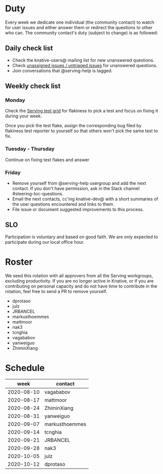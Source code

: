 # Duty

Every week we dedicate one individual (the community contact) to watch for user
issues and either answer them or redirect the questions to other who can. The
community contact's duty (subject to change) is as followed:

## Daily check list

* Check the knative-users@ mailing list for new unanswered questions.
* Check [unassigned issues / untriaged
  issues](https://github.com/knative/serving/issues?q=is%3Aopen+is%3Aissue+no%3Aassignee+no%3Amilestone)
  for unanswered questions.
* Join conversations that @serving-help is tagged.

## Weekly check list

### Monday
Check the [Serving test grid](https://testgrid.knative.dev/serving) for
flakiness to pick a test and focus on fixing it during your week.

Once you pick the test flake, assign the corresponding bug filed by flakiness
test reporter to yourself so that others won't pick the same test to fix.

### Tuesday - Thursday

Continue on fixing test flakes and answer

### Friday

* Remove yourself from @serving-help usergroup and add the next contact. If you
  don't have permission, ask in the Slack channel #steering-toc-questions.
* Email the next contacts, cc'ing knative-dev@ with a short summaries of the
  user questions encountered and links to them.
* File issue or document suggested improvements to this process.


## SLO

Participation is voluntary and based on good faith. We are only expected to
participate during our local office hour.

# Roster

We seed this rotation with all approvers from all the Serving workgroups,
excluding productivity. If you are no longer active in Knative, or if you are
contributing on personal capacity and do not have time to contribute in the
rotation, feel free to send a PR to remove yourself.

- dprotaso
- julz
- JRBANCEL
- markusthoemmes
- mattmoor
- nak3
- tcnghia
- vagababov
- yanweiguo
- ZhiminXiang

# Schedule

| week       | contact        |
|------------|----------------|
| 2020-08-10 | vagababov      |
| 2020-08-17 | mattmoor       |
| 2020-08-24 | ZhiminXiang    |
| 2020-08-31 | yanweiguo      |
| 2020-09-07 | markusthoemmes |
| 2020-09-14 | tcnghia        |
| 2020-09-21 | JRBANCEL       |
| 2020-09-28 | nak3           |
| 2020-10-05 | julz           |
| 2020-10-12 | dprotaso       |
